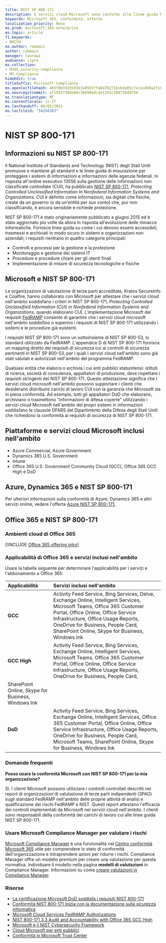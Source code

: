 ```yaml
---
title: NIST SP 800-171
description: I servizi cloud Microsoft sono conformi alle linee guida NIST SP 800-171 per proteggere le informazioni non classificate controllate nei sistemi informatici non aziendali.
keywords: Microsoft 365, conformità, offerte
localization_priority: None
ms.prod: microsoft-365-enterprise
ms.topic: article
f1.keywords:
- NOCSH
ms.author: robmazz
author: robmazz
manager: laurawi
audience: itpro
ms.collection:
- M365-security-compliance
- MS-Compliance
hideEdit: true
titleSuffix: Microsoft Compliance
ms.openlocfilehash: 4b5f8bfd19193b3a05b5ffa6476271bc6da05c7ec1c669a2f1614535a54942e1
ms.sourcegitcommit: af1925730de60c3b698edc4e1355c38972bdd759
ms.translationtype: MT
ms.contentlocale: it-IT
ms.lasthandoff: 08/05/2021
ms.locfileid: "54294303"
---
```

# <a name="nist-sp-800-171"></a>NIST SP 800-171

## <a name="about-nist-sp-800-171"></a>Informazioni su NIST SP 800-171

Il National Institute of Standards and Technology (NIST) degli Stati Uniti promuove e mantiene gli standard e le linee guida di misurazione per proteggere i sistemi di informazioni e informazioni delle agenzie federali. In risposta all'ordine esecutivo 13556 sulla gestione delle informazioni non classificate controllate (CUI), ha pubblicato [NIST SP 800-171](https://csrc.nist.gov/publications/detail/sp/800-171/rev-1/final), *Protecting Controlled Unclassified Information In Nonfederal Information Systems and Organizations*. CUI è definito come informazioni, sia digitali che fisiche, create da un governo (o da un'entità per suo conto) che, pur non classificando, è ancora sensibile e richiede protezione.

NIST SP 800-171 è stato originariamente pubblicato a giugno 2015 ed è stato aggiornato più volte da allora in risposta all'evoluzione delle minacce informatiche. Fornisce linee guida su come i cui devono essere accessibili, trasmessi e archiviati in modo sicuro in sistemi e organizzazioni non aziendali; i requisiti rientrano in quattro categorie principali:

- Controlli e processi per la gestione e la protezione
- Monitoraggio e gestione dei sistemi IT
- Procedure e procedure chiare per gli utenti finali
- Implementazione di misure di sicurezza tecnologiche e fisiche

## <a name="microsoft-and-nist-sp-800-171"></a>Microsoft e NIST SP 800-171

Le organizzazioni di valutazione di terze parti accreditate, Kratos Secureinfo e Coalfire, hanno collaborato con Microsoft per attestare che i servizi cloud nell'ambito soddisfano i criteri in NIST SP 800-171, *Protecting Controlled Unclassified Information (CUI) in Nonfederal Information Systems and Organizations*, quando elaborano CUI. L'implementazione Microsoft dei requisiti [FedRAMP](offering-fedramp.md) consente di garantire che i servizi cloud microsoft nell'ambito soddisfino o superino i requisiti di NIST SP 800-171 utilizzando i sistemi e le procedure già esistenti.

I requisiti NIST SP 800-171 sono un sottoinsieme di NIST SP 800-53, lo standard utilizzato da FedRAMP. L'appendice D di NIST SP 800-171 fornisce un mapping diretto dei requisiti di sicurezza cui ai controlli di sicurezza pertinenti in NIST SP 800-53, per i quali i servizi cloud nell'ambito sono già stati valutati e autorizzati nell'ambito del programma FedRAMP.

Qualsiasi entità che elabora o archivia i cui enti pubblici statunitensi: istituti di ricerca, società di consulenza, appaltatori di produzione, deve rispettare i requisiti stringenti del NIST SP 800-171. Questo attestazione significa che i servizi cloud microsoft nell'ambito possono supportare i clienti che desiderano distribuire carichi di lavoro CUI con la garanzia che Microsoft sia in piena conformità. Ad esempio, tutti gli appaltatori DoD che elaborano, archiviano o trasmettono "informazioni di difesa coperte" utilizzando i servizi cloud Microsoft nell'ambito dei propri sistemi in informazioni soddisfano le clausole DFARS del Dipartimento della Difesa degli Stati Uniti che richiedono la conformità ai requisiti di sicurezza di NIST SP 800-171.

## <a name="microsoft-in-scope-cloud-platforms--services"></a>Piattaforme e servizi cloud Microsoft inclusi nell'ambito

- Azure Commercial, Azure Government
- Dynamics 365 U.S. Government
- Intune
- Office 365 U.S. Government Community Cloud (GCC), Office 365 GCC High e DoD

## <a name="azure-dynamics-365-and-nist-sp-800-171"></a>Azure, Dynamics 365 e NIST SP 800-171

Per ulteriori informazioni sulla conformità di Azure, Dynamics 365 e altri servizi online, vedere l'offerta [Azure NIST SP 800-171.](/azure/compliance/offerings/offering-nist-800-171)

## <a name="office-365-and-nist-sp-800-171"></a>Office 365 e NIST SP 800-171

### <a name="office-365-cloud-environments"></a>Ambienti cloud di Office 365

[!INCLUDE [Office 365 offering intro](../includes/o365-offering-introduction.md)]

### <a name="office-365-applicability-and-in-scope-services"></a>Applicabilità di Office 365 e servizi inclusi nell'ambito

Usare la tabella seguente per determinare l'applicabilità per i servizi e l'abbonamento a Office 365:

| **Applicabilità** | **Servizi inclusi nell'ambito** |
|:------------------|:----------------------|
| **GCC** | Activity Feed Service, Bing Services, Delve, Exchange Online, Intelligent Services, Microsoft Teams, Office 365 Customer Portal, Office Online, Office Service Infrastructure, Office Usage Reports, OneDrive for Business, People Card, SharePoint Online, Skype for Business, Windows Ink |
| **GCC High** | Activity Feed Service, Bing Services, Exchange Online, Intelligent Services, Microsoft Teams, Office 365 Customer Portal, Office Online, Office Service Infrastructure, Office Usage Reports, OneDrive for Business, People Card, 
SharePoint Online, Skype for Business, Windows Ink |
| **DoD** | Activity Feed Service, Bing Services, Exchange Online, Intelligent Services, Office 365 Customer Portal, Office Online, Office Service Infrastructure, Office Usage Reports, OneDrive for Business, People Card, Microsoft Teams, SharePoint Online, Skype for Business, Windows Ink |

### <a name="frequently-asked-questions"></a>Domande frequenti

**Posso usare la conformità Microsoft con NIST SP 800-171 per la mia organizzazione?**

Sì. I clienti Microsoft possono utilizzare i controlli controllati descritti nei report di organizzazioni di valutazione di terze parti indipendenti (3PAO) sugli standard FedRAMP nell'ambito delle proprie attività di analisi e qualificazione dei rischi FedRAMP e NIST. Questi report attestano l'efficacia dei controlli implementati da Microsoft nei servizi cloud nell'ambito. I clienti sono responsabili della conformità dei carichi di lavoro cui alle linee guida NIST SP 800-171.

### <a name="use-microsoft-compliance-manager-to-assess-your-risk"></a>Usare Microsoft Compliance Manager per valutare i rischi

[Microsoft Compliance Manager](/microsoft-365/compliance/compliance-manager) è una funzionalità nel [Centro conformità Microsoft 365](/microsoft-365/compliance/microsoft-365-compliance-center) utile per comprendere lo stato di conformità dell'organizzazione e intraprendere azioni per ridurre i rischi. Compliance Manager offre un modello premium per creare una valutazione per questa normativa. Individuare il modello nella pagina **modelli di valutazioni** in Compliance Manager. Informazioni su come [creare valutazioni in Compliance Manager](/microsoft-365/compliance/compliance-manager-assessments).

### <a name="resources"></a>Risorse

- [La certificazione Microsoft DoD soddisfa i requisiti NIST 800-171](offering-DoD-DISA-L2-L4-L5.md)
- [Conformità NIST 800-171 Inizia con la documentazione sulla sicurezza informatica](https://www.nist800171.com/)
- [Microsoft Cloud Services FedRAMP Authorizations](https://marketplace.fedramp.gov/index.html?status=Compliant&sort=productName#/products)
- [NIST 800-171 3.3 Audit and Accountability with Office 365 GCC High](https://info.summit7systems.com/blog/nist-3.3-audit-and-accountability-with-office-365)
- [Microsoft e il NIST Cybersecurity Framework](offering-nist-csf.md)
- [Cloud Microsoft per enti pubblici](https://www.microsoft.com/enterprise/government)
- [Conformità in Microsoft Trust Center](https://www.microsoft.com/trust-center/compliance/compliance-overview)
